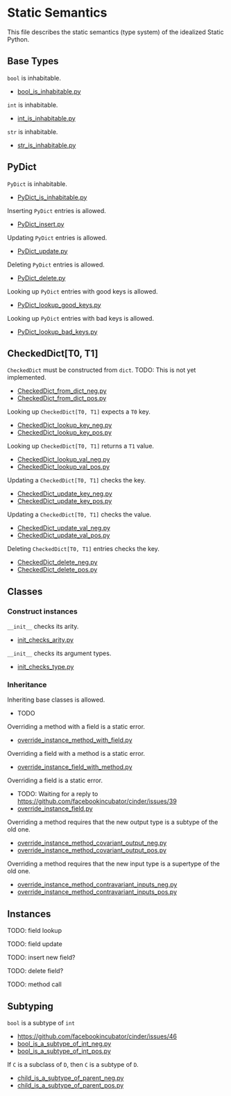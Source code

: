 # Static Semantics

This file describes the static semantics (type system) of the idealized Static Python.

## Base Types

`bool` is inhabitable.

- [bool_is_inhabitable.py](conformance_suite/bool_is_inhabitable.py)

`int` is inhabitable.

- [int_is_inhabitable.py](conformance_suite/int_is_inhabitable.py)

`str` is inhabitable.

- [str_is_inhabitable.py](conformance_suite/str_is_inhabitable.py)

## PyDict

`PyDict` is inhabitable.

- [PyDict_is_inhabitable.py](conformance_suite/PyDict_is_inhabitable.py)

Inserting `PyDict` entries is allowed.

- [PyDict_insert.py](conformance_suite/PyDict_insert.py)

Updating `PyDict` entries is allowed.

- [PyDict_update.py](conformance_suite/PyDict_update.py)

Deleting `PyDict` entries is allowed.

- [PyDict_delete.py](conformance_suite/PyDict_delete.py)

Looking up `PyDict` entries with good keys is allowed.

- [PyDict_lookup_good_keys.py](conformance_suite/PyDict_lookup_good_keys.py)

Looking up `PyDict` entries with bad keys is allowed.

- [PyDict_lookup_bad_keys.py](conformance_suite/PyDict_lookup_bad_keys.py)

## CheckedDict[T0, T1]

`CheckedDict` must be constructed from `dict`. TODO: This is not yet implemented.
- [CheckedDict_from_dict_neg.py](conformance_suite/CheckedDict_from_dict_neg.py)
- [CheckedDict_from_dict_pos.py](conformance_suite/CheckedDict_from_dict_pos.py)

Looking up `CheckedDict[T0, T1]` expects a `T0` key.
- [CheckedDict_lookup_key_neg.py](conformance_suite/CheckedDict_lookup_key_neg.py)
- [CheckedDict_lookup_key_pos.py](conformance_suite/CheckedDict_lookup_key_pos.py)

Looking up `CheckedDict[T0, T1]` returns a `T1` value.
- [CheckedDict_lookup_val_neg.py](conformance_suite/CheckedDict_lookup_val_neg.py)
- [CheckedDict_lookup_val_pos.py](conformance_suite/CheckedDict_lookup_val_pos.py)

Updating a `CheckedDict[T0, T1]` checks the key.
- [CheckedDict_update_key_neg.py](conformance_suite/CheckedDict_update_key_neg.py)
- [CheckedDict_update_key_pos.py](conformance_suite/CheckedDict_update_key_pos.py)

Updating a `CheckedDict[T0, T1]` checks the value.
- [CheckedDict_update_val_neg.py](conformance_suite/CheckedDict_update_val_neg.py)
- [CheckedDict_update_val_pos.py](conformance_suite/CheckedDict_update_val_pos.py)

Deleting `CheckedDict[T0, T1]` entries checks the key.
- [CheckedDict_delete_neg.py](conformance_suite/CheckedDict_delete_neg.py)
- [CheckedDict_delete_pos.py](conformance_suite/CheckedDict_delete_pos.py)

## Classes

### Construct instances

`__init__` checks its arity.

- [init_checks_arity.py](conformance_suite/init_checks_arity.py)

`__init__` checks its argument types.

- [init_checks_type.py](conformance_suite/init_checks_type.py)

### Inheritance

Inheriting base classes is allowed.

- TODO

Overriding a method with a field is a static error.

- [override_instance_method_with_field.py](conformance_suite/override_instance_method_with_field.py)

Overriding a field with a method is a static error.

- [override_instance_field_with_method.py](conformance_suite/override_instance_field_with_method.py)

Overriding a field is a static error.

- TODO: Waiting for a reply to https://github.com/facebookincubator/cinder/issues/39
- [override_instance_field.py](conformance_suite/override_instance_field.py)

Overriding a method requires that the new output type is a subtype of the old one.

- [override_instance_method_covariant_output_neg.py](conformance_suite/override_instance_method_covariant_output_neg.py)
- [override_instance_method_covariant_output_pos.py](conformance_suite/override_instance_method_covariant_output_pos.py)

Overriding a method requires that the new input type is a supertype of the old one.

- [override_instance_method_contravariant_inputs_neg.py](conformance_suite/override_instance_method_contravariant_inputs_neg.py)
- [override_instance_method_contravariant_inputs_pos.py](conformance_suite/override_instance_method_contravariant_inputs_pos.py)


## Instances

TODO: field lookup

TODO: field update

TODO: insert new field?

TODO: delete field?

TODO: method call

## Subtyping

`bool` is a subtype of `int`

- https://github.com/facebookincubator/cinder/issues/46
- [bool_is_a_subtype_of_int_neg.py](conformance_suite/bool_is_a_subtype_of_int_neg.py)
- [bool_is_a_subtype_of_int_pos.py](conformance_suite/bool_is_a_subtype_of_int_pos.py)

If `C` is a subclass of `D`, then `C` is a subtype of `D`.

- [child_is_a_subtype_of_parent_neg.py](conformance_suite/child_is_a_subtype_of_parent_neg.py)
- [child_is_a_subtype_of_parent_pos.py](conformance_suite/child_is_a_subtype_of_parent_pos.py)